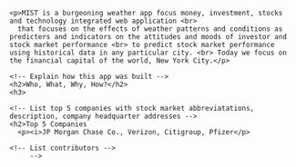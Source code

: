 <!-- # stock-weather
<!DOCTYPE html>
<html lang=en-US>
<head>
  <body>
    <h1><b>MIST</b></h1>
     <!-- The text is below random and needs revision -->
    <p>MIST is a burgeoning weather app focus money, investment, stocks and technology integrated web application <br>
      that focuses on the effects of weather patterns and conditions as predicters and indicators on the attitudes and moods of investor and stock market performance <br> to predict stock market performance using historical data in any particular city. <br> Today we focus on the financial capital of the world, New York City.</p>
   <!-- Explain to readers the rationale and relevance of such an app -->
    <!-- Explain how this app was built -->
    <h2>Who, What, Why, How?</h2>
    <h3>
    
    <!-- List top 5 companies with stock market abbreviatations, description, company headquarter addresses -->
    <h2>Top 5 Companies
      <p><i>JP Morgan Chase Co., Verizon, Citigroup, Pfizer</p>
        
    <!-- List contributors -->
         -->
        
